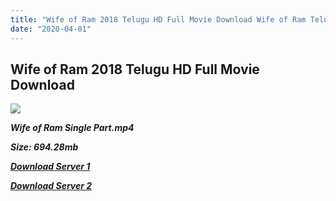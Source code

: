 ```yaml
---
title: "Wife of Ram 2018 Telugu HD Full Movie Download Wife of Ram Telugu HD Movie Download"
date: "2020-04-01"
---
```


## Wife of Ram 2018 Telugu HD Full Movie Download 

![](https://images.moviebuff.com/2a9a2bdf-c524-4b1e-a61b-19ab165ddac9?w=1000)

**_Wife of Ram Single Part.mp4_**

**_Size: 694.28mb_**

**_[Download Server 1](https://openload.co/f/f3JLbb5Zq8M)_**

**_[Download Server 2](https://openload.co/f/f3JLbb5Zq8M)_**
